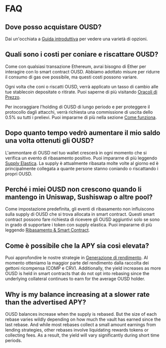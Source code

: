 # FAQ

## Dove posso acquistare OUSD?

Dai un'occhiata a [Guida introduttiva](https://docs.ousd.com/getting-started) per vedere una varietà di opzioni.

## Quali sono i costi per coniare e riscattare OUSD?

Come con qualsiasi transazione Ethereum, avrai bisogno di Ether per interagire con lo smart contract OUSD. Abbiamo adottato misure per ridurre il consumo di gas ove possibile, ma questi costi possono variare.

Ogni volta che coni o riscatti OUSD, verrà applicato un tasso di cambio alle tue stablecoin depositate o ritirate. Puoi saperne di più visitando [Oracoli di Prezzo](https://docs.ousd.com/core-concepts/price-oracles).

Per incoraggiare l'holding di OUSD di lungo periodo e per proteggere il protocollo dagli attacchi, verrà richiesta una commissione di uscita dello 0.5% su tutti i prelievi. Puoi impararne di più nella sezione [Come funziona](https://docs.ousd.com/how-it-works).

## Dopo quanto tempo vedrò aumentare il mio saldo una volta ottenuti gli OUSD?

L'ammontare di OUSD nel tuo wallet crescerà in ogni momento che si verifica un evento di ribasamento positivo. Puoi impararne di più leggendo [Supply Elastica](https://docs.ousd.com/core-concepts/elastic-supply). La supply è attualmente ribasata molte volte al giorno ed è principalmente collegata a quante persone stanno coniando o riscattando i propri OUSD.

## Perché i miei OUSD non crescono quando li mantengo in Uniswap, Sushiswap o altre pool?

Come impostazione predefinita, gli eventi di ribasamento non influiscono sulla supply di OUSD che si trova allocata in smart contract. Questi smart contract possono fare richiesta di ricevere gli OUSD aggiuntivi solo se sono in grado di supportare i token con supply elastica. Puoi impararne di più leggendo [Ribasamento & Smart Contract](https://docs.ousd.com/core-concepts/elastic-supply/rebasing-and-smart-contracts).

## Come è possibile che la APY sia così elevata?

Puoi approfondire le nostre strategie in [Generazione di rendimento](https://docs.ousd.com/core-concepts/yield-generation). Al momento otteniamo la maggior parte del rendimento dalla raccolta dei gettoni ricompensa \(COMP e CRV\). Additionally, the yield increases as more OUSD is held in smart contracts that do not opt into rebasing since the underlying collateral continues to earn for the average OUSD holder.

## Why is my balance increasing at a slower rate than the advertised APY?

OUSD balances increase when the supply is rebased. But the size of each rebase varies wildly depending on how much the vault has earned since the last rebase. And while most rebases collect a small amount earnings from lending strategies, other rebases involve liquidating rewards tokens or collecting fees. As a result, the yield will vary significantly during short time periods.

